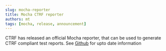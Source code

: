 ```yaml
---
slug: mocha-reporter
title: Mocha CTRF reporter
authors: mt
tags: [mocha, release, announcement]
---
```


CTRF has released an official Mocha reporter, that can be used to generate CTRF compliant test reports. See [Github](https://github.com/ctrf-io/mocha-ctrf-json-reporter) for upto date information
